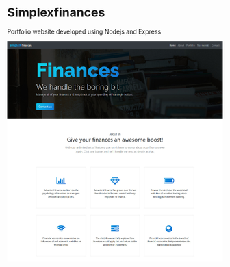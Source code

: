 # Simplexfinances
Portfolio website developed using Nodejs and Express

![Screenshot](screenshot.jpg)
